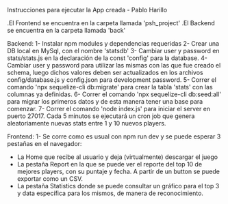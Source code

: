 Instrucciones para ejecutar la App creada - Pablo Harillo

.El Frontend se encuentra en la carpeta llamada 'psh_project'
.El Backend se encuentra en la carpeta llamada 'back'

Backend:
1- Instalar npm modules y dependencias requeridas
2- Crear una DB local en MySql, con el nombre 'statsdb'
3- Cambiar user y password en stats/stats.js en la declaración de la const 'config' para la database.
4- Cambiar user y password para utilizar las mismas con las que fue creado el schema,
luego dichos valores deben ser actualizados en los archivos config/database.js y config.json para development password.
5- Correr el comando 'npx sequelize-cli db:migrate' para crear la tabla 'stats' con
las columnas ya definidas.
6- Correr el comando 'npx sequelize-cli db:seed:all' para migrar los primeros datos y de esta manera tener una base para comenzar.
7- Correr el comando 'node index.js' para iniciar el server en puerto 27017. Cada 5 minutos se ejecutará un cron job que genera aleatoriamente nuevas stats entre 1 y 10 nuevos players.

Frontend:
1- Se corre como es usual con npm run dev y se puede esperar 3 pestañas en el navegador:
 - La Home que recibe al usuario y deja (virtualmente) descargar el juego
 - La pestaña Report en la que se puede ver el reporte del top 10 de mejores players, con su puntaje y fecha. A partir de un button se puede exportar como un CSV.
 - La pestaña Statistics donde se puede consultar un gráfico para el top 3 y data específica para los mismos, de manera de reconocimiento.

